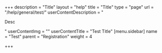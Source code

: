 +++
description = "Title"
layout = "help"
title = "Title"
type = "page"
url = "/help/general/test/"
userContentDescription = "<p>Desc</p>"
userContentImg = ""
userContentTitle = "Test Title"
[menu.sidebar]
name = "Test"
parent = "Registration"
weight = 4

+++
